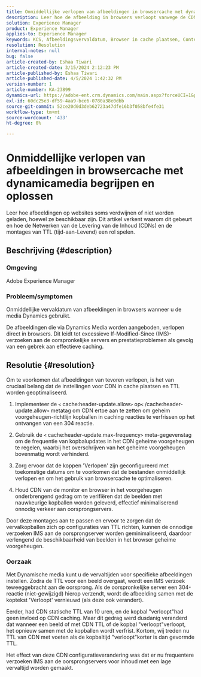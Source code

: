 ```yaml
---
title: Onmiddellijke verlopen van afbeeldingen in browsercache met dynamicamedia begrijpen en oplossen
description: Leer hoe de afbeelding in browsers verloopt vanwege de CDN- en TTL-instellingen, wat invloed heeft op het vernieuwen van de cache en het opnieuw valideren van de browser.
solution: Experience Manager
product: Experience Manager
applies-to: Experience Manager
keywords: KCS, Afbeeldingsvervaldatum, Browser in cache plaatsen, Content Delivery Network (CDN), IMS-aanvragen, Cache-beheer, Edge-servers, HTTP 304-respons, Cache-update, Adobe Scene7 CDN
resolution: Resolution
internal-notes: null
bug: false
article-created-by: Eshaa Tiwari
article-created-date: 3/15/2024 2:12:23 PM
article-published-by: Eshaa Tiwari
article-published-date: 4/5/2024 1:42:32 PM
version-number: 1
article-number: KA-23899
dynamics-url: https://adobe-ent.crm.dynamics.com/main.aspx?forceUCI=1&pagetype=entityrecord&etn=knowledgearticle&id=a4977006-d6e2-ee11-904c-6045bd03c412
exl-id: 60dc25e3-df59-4aa9-bce6-0780a38e0dbb
source-git-commit: 52ce20d0d3deb62723a47dfe16b3f058bfe4fe31
workflow-type: tm+mt
source-wordcount: '433'
ht-degree: 0%

---
```


# Onmiddellijke verlopen van afbeeldingen in browsercache met dynamicamedia begrijpen en oplossen


Leer hoe afbeeldingen op websites soms verdwijnen of niet worden geladen, hoewel ze beschikbaar zijn. Dit artikel verkent waarom dit gebeurt en hoe de Netwerken van de Levering van de Inhoud (CDNs) en de montages van TTL (tijd-aan-Levend) een rol spelen.

## Beschrijving {#description}


### Omgeving

Adobe Experience Manager

### Probleem/symptomen

Onmiddellijke vervaldatum van afbeeldingen in browsers wanneer u de media Dynamics gebruikt.

De afbeeldingen die via Dynamics Media worden aangeboden, verlopen direct in browsers. Dit leidt tot excessieve If-Modified-Since (IMS)-verzoeken aan de oorspronkelijke servers en prestatieproblemen als gevolg van een gebrek aan effectieve caching.


## Resolutie {#resolution}


Om te voorkomen dat afbeeldingen van tevoren verlopen, is het van cruciaal belang dat de instellingen voor CDN in cache plaatsen en TTL worden geoptimaliseerd.

1. Implementeer de `<` cache:header-update.allow`>` op`<` /cache:header-update.allow`>`  metatag om CDN ertoe aan te zetten om geheim voorgeheugen-richtlijn kopballen in caching reacties te verfrissen op het ontvangen van een 304 reactie. 


2. Gebruik de `<` cache:header-update.max-frequency`>`  meta-gegevenstag om de frequentie van kopbalupdates in het CDN geheime voorgeheugen te regelen, waarbij het overschrijven van het geheime voorgeheugen bovenmatig wordt verhinderd. 


3. Zorg ervoor dat de koppen &#39;Verlopen&#39; zijn geconfigureerd met toekomstige datums om te voorkomen dat de bestanden onmiddellijk verlopen en om het gebruik van browsercache te optimaliseren.


4. Houd CDN van de monitor en browser in het voorgeheugen onderbrengend gedrag om te verifiëren dat de beelden met nauwkeurige kopballen worden geleverd, effectief minimaliserend onnodig verkeer aan oorsprongservers.


Door deze montages aan te passen en ervoor te zorgen dat de vervalkopballen zich op configuraties van TTL richten, kunnen de onnodige verzoeken IMS aan de oorsprongserver worden geminimaliseerd, daardoor verlengend de beschikbaarheid van beelden in het browser geheime voorgeheugen.

### Oorzaak

Met Dynamische media kunt u de vervaltijden voor specifieke afbeeldingen instellen. Zodra de TTL voor een beeld overgaat, wordt een IMS verzoek teweeggebracht aan de oorsprong. Als de oorspronkelijke server een 304-reactie (niet-gewijzigd) hierop verzendt, wordt de afbeelding samen met de koptekst &#39;Verloopt&#39; vernieuwd (als deze ook verandert).

Eerder, had CDN statische TTL van 10 uren, en de kopbal &quot;verloopt&quot;had geen invloed op CDN caching. Maar dit gedrag werd dusdanig veranderd dat wanneer een beeld of met CDN TTL of de kopbal &quot;verloopt&quot;verloopt, het opnieuw samen met de kopballen wordt verfrist. Kortom, wij treden nu TTL van CDN met voeten als de kopbaltijd &quot;verloopt&quot;korter is dan gevormde TTL.

Het effect van deze CDN configuratieverandering was dat er nu frequentere verzoeken IMS aan de oorsprongservers voor inhoud met een lage vervaltijd worden gemaakt.
